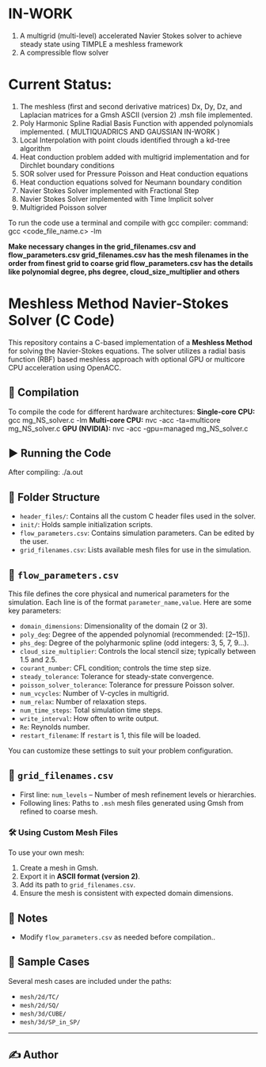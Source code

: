 # IN-WORK
1. A multigrid (multi-level) accelerated Navier Stokes solver to achieve steady state using TIMPLE a meshless framework
2. A compressible flow solver
   
# Current Status: 
1. The meshless (first and second derivative matrices) Dx, Dy, Dz, and Laplacian matrices for a Gmsh ASCII (version 2) .msh file implemented.
2. Poly Harmonic Spline Radial Basis Function with appended polynomials implemented. (  MULTIQUADRICS AND GAUSSIAN IN-WORK )
3. Local Interpolation with point clouds identified through a kd-tree algorithm
4. Heat conduction problem added with multigrid implementation and for Dirchlet boundary conditions
5. SOR solver used for Pressure Poisson and Heat conduction equations
6. Heat conduction equations solved for Neumann boundary condition
7. Navier Stokes Solver implemented with Fractional Step
8. Navier Stokes Solver implemented with Time Implicit solver
9. Multigrided Poisson solver

To run the code use a terminal and compile with gcc compiler:
command: gcc <code_file_name.c> -lm

**Make necessary changes in the grid_filenames.csv and flow_parameters.csv
grid_filenames.csv has the mesh filenames in the order from finest grid to coarse grid
flow_parameters.csv has the details like polynomial degree, phs degree, cloud_size_multiplier and others**


# Meshless Method Navier-Stokes Solver (C Code)
This repository contains a C-based implementation of a **Meshless Method** for solving the Navier-Stokes equations. The solver utilizes a radial basis function (RBF) based meshless approach with optional GPU or multicore CPU acceleration using OpenACC.

## 🔧 Compilation
To compile the code for different hardware architectures:
**Single-core CPU:**
   gcc mg_NS_solver.c -lm
**Multi-core CPU:**
   nvc -acc -ta=multicore mg_NS_solver.c
**GPU (NVIDIA):**
   nvc -acc -gpu=managed mg_NS_solver.c

## ▶️ Running the Code
After compiling:
   ./a.out

## 📁 Folder Structure
* `header_files/`: Contains all the custom C header files used in the solver.
* `init/`: Holds sample initialization scripts.
* `flow_parameters.csv`: Contains simulation parameters. Can be edited by the user.
* `grid_filenames.csv`: Lists available mesh files for use in the simulation.


## 📄 `flow_parameters.csv`
This file defines the core physical and numerical parameters for the simulation. Each line is of the format `parameter_name,value`. Here are some key parameters:
* `domain_dimensions`: Dimensionality of the domain (2 or 3).
* `poly_deg`: Degree of the appended polynomial (recommended: \[2–15]).
* `phs_deg`: Degree of the polyharmonic spline (odd integers: 3, 5, 7, 9...).
* `cloud_size_multiplier`: Controls the local stencil size; typically between 1.5 and 2.5.
* `courant_number`: CFL condition; controls the time step size.
* `steady_tolerance`: Tolerance for steady-state convergence.
* `poisson_solver_tolerance`: Tolerance for pressure Poisson solver.
* `num_vcycles`: Number of V-cycles in multigrid.
* `num_relax`: Number of relaxation steps.
* `num_time_steps`: Total simulation time steps.
* `write_interval`: How often to write output.
* `Re`: Reynolds number.
* `restart_filename`: If `restart` is 1, this file will be loaded.

You can customize these settings to suit your problem configuration.


## 📄 `grid_filenames.csv`
* First line: `num_levels` – Number of mesh refinement levels or hierarchies.
* Following lines: Paths to `.msh` mesh files generated using Gmsh from refined to coarse mesh.

### 🛠 Using Custom Mesh Files
To use your own mesh:
1. Create a mesh in Gmsh.
2. Export it in **ASCII format (version 2)**.
3. Add its path to `grid_filenames.csv`.
4. Ensure the mesh is consistent with expected domain dimensions.


## 🧠 Notes
* Modify `flow_parameters.csv` as needed before compilation..


## 🧪 Sample Cases
Several mesh cases are included under the paths:
* `mesh/2d/TC/`
* `mesh/2d/SQ/`
* `mesh/3d/CUBE/`
* `mesh/3d/SP_in_SP/`

---

## ✍️ Author


